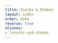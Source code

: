```yaml
---
title: Snacks & Shakes
layout: index
order: date
reverse: true
aliases:
- /snacks-und-shakes
---
```

